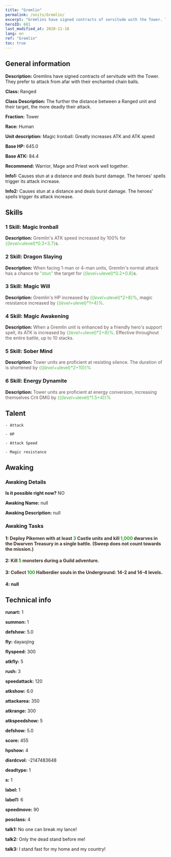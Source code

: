 ```yaml
---
title: "Gremlin"
permalink: /units/Gremlin/
excerpt: "Gremlins have signed contracts of servitude with the Tower. They prefer to attack from afar with their enchanted chain balls."
heroID: 601
last_modified_at: 2020-11-18
lang: en
ref: "Gremlin"
toc: true
---
```

## General information
 **Description:** Gremlins have signed contracts of servitude with the Tower. They prefer to attack from afar with their enchanted chain balls.

 **Class:** Ranged

 **Class Description:** The further the distance between a Ranged unit and their target, the more deadly their attack.

 **Fraction:** Tower

 **Race:** Human

 **Unit description:** Magic Ironball: Greatly increases ATK and ATK speed

 **Base HP:** 645.0

 **Base ATK:** 84.4

 **Recommend:** Warrior, Mage and Priest work well together. 

 **Info1:** Causes stun at a distance and deals burst damage. The heroes' spells trigger its attack increase.

 **Info2:** Causes stun at a distance and deals burst damage. The heroes' spells trigger its attack increase.

## Skills
### 1 Skill: Magic Ironball
 **Description:** <span style="color: #645252">Gremlin's ATK speed increased by 100% for <span style="color: black"><span style="color: #48b946">{($level+$ulevel)*0.3+3.7}<span style="color: black"><span style="color: #645252">s.<span style="color: black">

### 2 Skill: Dragon Slaying
 **Description:** <span style="color: #645252">When facing 1-man or 4-man units, Gremlin's normal attack has a chance to <span style="color: black"><span style="color: #48b946">\"stun\"<span style="color: black"><span style="color: #645252"> the target for <span style="color: black"><span style="color: #48b946">{($level+$ulevel)*0.2+0.8}<span style="color: black"><span style="color: #645252">s.<span style="color: black">

### 3 Skill: Magic Will
 **Description:** <span style="color: #645252">Gremlin's HP increased by <span style="color: black"><span style="color: #48b946">{($level+$ulevel)*2+8}%<span style="color: black"><span style="color: #645252">, magic resistance increased by <span style="color: black"><span style="color: #48b946">{($level+$ulevel)*1+4}%<span style="color: black"><span style="color: #645252">.<span style="color: black">

### 4 Skill: Magic Awakening
 **Description:** <span style="color: #645252">When a Gremlin unit is enhanced by a friendly hero's support spell, its ATK is increased by <span style="color: black"><span style="color: #48b946">{($level+$ulevel)*2+8}%<span style="color: black"><span style="color: #645252">. Effective throughout the entire battle, up to 10 stacks.<span style="color: black">

### 5 Skill: Sober Mind
 **Description:** <span style="color: #645252">Tower units are proficient at resisting silence. The duration of <silence> is shortened by <span style="color: black"><span style="color: #48b946">{(($level+$ulevel)*2+10)}%<span style="color: black"><span style="color: #645252"><span style="color: black">

### 6 Skill: Energy Dynamite
 **Description:** <span style="color: #645252">Tower units are proficient at energy conversion, increasing themselves Crit DMG by <span style="color: black"><span style="color: #48b946">{(($level+$ulevel)*1.5+4)}%<span style="color: black"><span style="color: #645252"><span style="color: black">

## Talent

    - Attack

    - HP

    - Attack Speed

    - Magic resistance

## Awaking
### Awaking Details
 **Is it possible right now?** NO

 **Awaking Name:** null

 **Awaking Description:** null

### Awaking Tasks

#### 1: <span style="color: #3c2a1e">Deploy Pikemen with at least <span style="color: black"><span style="color: #1ca216">3<span style="color: black"><span style="color: #3c2a1e"> Castle units and kill <span style="color: black"><span style="color: #1ca216">1,000<span style="color: black"><span style="color: #3c2a1e"> dwarves in the Dwarven Treasury in a single battle. (Sweep does not count towards the mission.)<span style="color: black">

#### 2: <span style="color: #3c2a1e">Kill <span style="color: black"><span style="color: #1ca216">5<span style="color: black"><span style="color: #3c2a1e"> monsters during a Guild adventure.<span style="color: black">

#### 3: <span style="color: #3c2a1e">Collect <span style="color: black"><span style="color: #1ca216">100<span style="color: black"><span style="color: #3c2a1e"> Halberdier souls in the Underground: 14-2 and 14-4 levels.<span style="color: black">

#### 4: null

## Technical info
 **runart:** 1

 **summon:** 1

 **defshow:** 5.0

 **fly:** dayaojing

 **flyspeed:** 300

 **atkfly:** 5

 **rush:** 3

 **speedattack:** 120

 **atkshow:** 6.0

 **attackarea:** 350

 **atkrange:** 300

 **atkspeedshow:** 5

 **defshow:** 5.0

 **score:** 455

 **hpshow:** 4

 **disrdcvol:** -2147483648

 **deadtype:** 1

 **s:** 1

 **label:** 1

 **label1:** 6

 **speedmove:** 90

 **posclass:** 4

 **talk1:** No one can break my lance!

 **talk2:** Only the dead stand before me!

 **talk3:** I stand fast for my home and my country!

